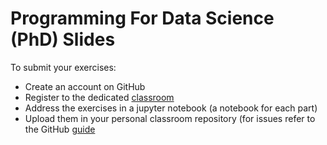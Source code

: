 # Programming For Data Science (PhD) Slides

To submit your exercises:
- Create an account on GitHub
- Register to the dedicated [classroom](https://classroom.github.com/a/Rizs-V6E)
- Address the exercises in a jupyter notebook (a notebook for each part) 
- Upload them in your personal classroom repository (for issues refer to the GitHub [guide](https://guides.github.com/)


